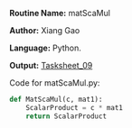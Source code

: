 **Routine Name:** matScaMul

**Author:** Xiang Gao 

**Language:** Python.

**Output:** [Tasksheet_09](https://github.com/GoByMark/math4610/blob/main/Homework_Tasks/Tasksheet_09/Tasksheet%2009.pdf)

Code for matScaMul.py:  
```Python
def MatScaMul(c, mat1):
    ScalarProduct = c * mat1
    return ScalarProduct
```
